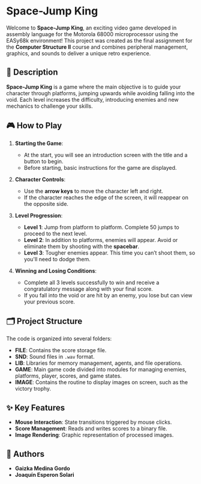 # Space-Jump King

Welcome to **Space-Jump King**, an exciting video game developed in assembly language for the Motorola 68000 microprocessor using the EASy68k environment! This project was created as the final assignment for the **Computer Structure II** course and combines peripheral management, graphics, and sounds to deliver a unique retro experience.

## 📖 Description

**Space-Jump King** is a game where the main objective is to guide your character through platforms, jumping upwards while avoiding falling into the void. Each level increases the difficulty, introducing enemies and new mechanics to challenge your skills.

## 🎮 How to Play

1. **Starting the Game**:
   - At the start, you will see an introduction screen with the title and a button to begin.
   - Before starting, basic instructions for the game are displayed.

2. **Character Controls**:
   - Use the **arrow keys** to move the character left and right.
   - If the character reaches the edge of the screen, it will reappear on the opposite side.

3. **Level Progression**:
   - **Level 1**: Jump from platform to platform. Complete 50 jumps to proceed to the next level.
   - **Level 2**: In addition to platforms, enemies will appear. Avoid or eliminate them by shooting with the **spacebar**.
   - **Level 3**: Tougher enemies appear. This time you can’t shoot them, so you'll need to dodge them.

4. **Winning and Losing Conditions**:
   - Complete all 3 levels successfully to win and receive a congratulatory message along with your final score.
   - If you fall into the void or are hit by an enemy, you lose but can view your previous score.

## 🗂 Project Structure

The code is organized into several folders:
- **FILE**: Contains the score storage file.
- **SND**: Sound files in `.wav` format.
- **LIB**: Libraries for memory management, agents, and file operations.
- **GAME**: Main game code divided into modules for managing enemies, platforms, player, scores, and game states.
- **IMAGE**: Contains the routine to display images on screen, such as the victory trophy.

## ✨ Key Features

- **Mouse Interaction**: State transitions triggered by mouse clicks.
- **Score Management**: Reads and writes scores to a binary file.
- **Image Rendering**: Graphic representation of processed images.

## 📢 Authors

- **Gaizka Medina Gordo**  
- **Joaquín Esperon Solari**
